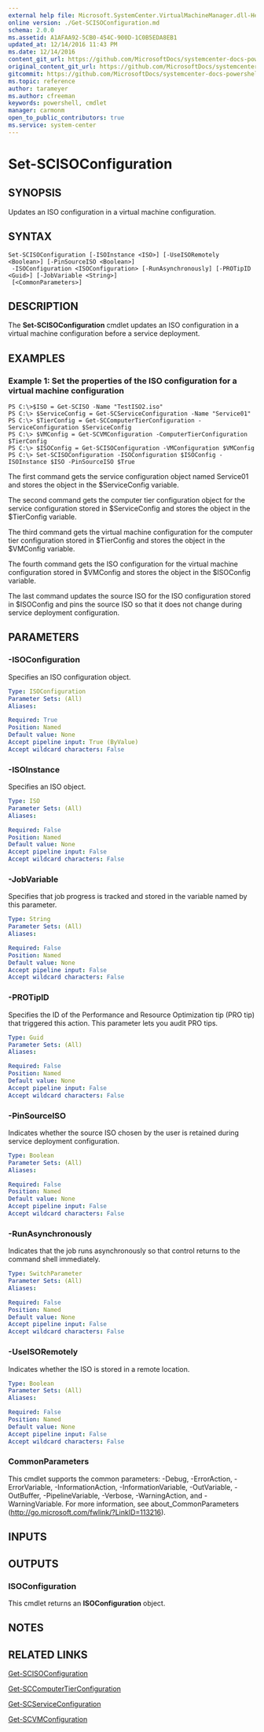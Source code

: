 ```yaml
---
external help file: Microsoft.SystemCenter.VirtualMachineManager.dll-Help.xml
online version: ./Get-SCISOConfiguration.md
schema: 2.0.0
ms.assetid: A1AFAA92-5CB0-454C-900D-1C0B5EDA8EB1
updated_at: 12/14/2016 11:43 PM
ms.date: 12/14/2016
content_git_url: https://github.com/MicrosoftDocs/systemcenter-docs-powershell/blob/master/systemcenter-cmdlets/SystemCenter2016/VirtualMachineManager/v1.0/Set-SCISOConfiguration.md
original_content_git_url: https://github.com/MicrosoftDocs/systemcenter-docs-powershell/blob/master/systemcenter-cmdlets/SystemCenter2016/VirtualMachineManager/v1.0/Set-SCISOConfiguration.md
gitcommit: https://github.com/MicrosoftDocs/systemcenter-docs-powershell/blob/96cd9bd2780eb6b78c540fa00d3b8a4313e3ed40/systemcenter-cmdlets/SystemCenter2016/VirtualMachineManager/v1.0/Set-SCISOConfiguration.md
ms.topic: reference
author: tarameyer
ms.author: cfreeman
keywords: powershell, cmdlet
manager: carmonm
open_to_public_contributors: true
ms.service: system-center
---
```


# Set-SCISOConfiguration

## SYNOPSIS
Updates an ISO configuration in a virtual machine configuration.

## SYNTAX

```
Set-SCISOConfiguration [-ISOInstance <ISO>] [-UseISORemotely <Boolean>] [-PinSourceISO <Boolean>]
 -ISOConfiguration <ISOConfiguration> [-RunAsynchronously] [-PROTipID <Guid>] [-JobVariable <String>]
 [<CommonParameters>]
```

## DESCRIPTION
The **Set-SCISOConfiguration** cmdlet updates an ISO configuration in a virtual machine configuration before a service deployment.

## EXAMPLES

### Example 1: Set the properties of the ISO configuration for a virtual machine configuration
```
PS C:\>$ISO = Get-SCISO -Name "TestISO2.iso"
PS C:\> $ServiceConfig = Get-SCServiceConfiguration -Name "Service01"
PS C:\> $TierConfig = Get-SCComputerTierConfiguration -ServiceConfiguration $ServiceConfig
PS C:\> $VMConfig = Get-SCVMConfiguration -ComputerTierConfiguration $TierConfig
PS C:\> $ISOConfig = Get-SCISOConfiguration -VMConfiguration $VMConfig
PS C:\> Set-SCISOConfiguration -ISOConfiguration $ISOConfig -ISOInstance $ISO -PinSourceISO $True
```

The first command gets the service configuration object named Service01 and stores the object in the $ServiceConfig variable.

The second command gets the computer tier configuration object for the service configuration stored in $ServiceConfig and stores the object in the $TierConfig variable.

The third command gets the virtual machine configuration for the computer tier configuration stored in $TierConfig and stores the object in the $VMConfig variable.

The fourth command gets the ISO configuration for the virtual machine configuration stored in $VMConfig and stores the object in the $ISOConfig variable.

The last command updates the source ISO for the ISO configuration stored in $ISOConfig and pins the source ISO so that it does not change during service deployment configuration.

## PARAMETERS

### -ISOConfiguration
Specifies an ISO configuration object.

```yaml
Type: ISOConfiguration
Parameter Sets: (All)
Aliases: 

Required: True
Position: Named
Default value: None
Accept pipeline input: True (ByValue)
Accept wildcard characters: False
```

### -ISOInstance
Specifies an ISO object.

```yaml
Type: ISO
Parameter Sets: (All)
Aliases: 

Required: False
Position: Named
Default value: None
Accept pipeline input: False
Accept wildcard characters: False
```

### -JobVariable
Specifies that job progress is tracked and stored in the variable named by this parameter.

```yaml
Type: String
Parameter Sets: (All)
Aliases: 

Required: False
Position: Named
Default value: None
Accept pipeline input: False
Accept wildcard characters: False
```

### -PROTipID
Specifies the ID of the Performance and Resource Optimization tip (PRO tip) that triggered this action.
This parameter lets you audit PRO tips.

```yaml
Type: Guid
Parameter Sets: (All)
Aliases: 

Required: False
Position: Named
Default value: None
Accept pipeline input: False
Accept wildcard characters: False
```

### -PinSourceISO
Indicates whether the source ISO chosen by the user is retained during service deployment configuration.

```yaml
Type: Boolean
Parameter Sets: (All)
Aliases: 

Required: False
Position: Named
Default value: None
Accept pipeline input: False
Accept wildcard characters: False
```

### -RunAsynchronously
Indicates that the job runs asynchronously so that control returns to the command shell immediately.

```yaml
Type: SwitchParameter
Parameter Sets: (All)
Aliases: 

Required: False
Position: Named
Default value: None
Accept pipeline input: False
Accept wildcard characters: False
```

### -UseISORemotely
Indicates whether the ISO is stored in a remote location.

```yaml
Type: Boolean
Parameter Sets: (All)
Aliases: 

Required: False
Position: Named
Default value: None
Accept pipeline input: False
Accept wildcard characters: False
```

### CommonParameters
This cmdlet supports the common parameters: -Debug, -ErrorAction, -ErrorVariable, -InformationAction, -InformationVariable, -OutVariable, -OutBuffer, -PipelineVariable, -Verbose, -WarningAction, and -WarningVariable. For more information, see about_CommonParameters (http://go.microsoft.com/fwlink/?LinkID=113216).

## INPUTS

## OUTPUTS

### ISOConfiguration
This cmdlet returns an **ISOConfiguration** object.

## NOTES

## RELATED LINKS

[Get-SCISOConfiguration](xref:SystemCenter2016/VirtualMachineManager/v1.0/Get-SCISOConfiguration.md)

[Get-SCComputerTierConfiguration](xref:SystemCenter2016/VirtualMachineManager/v1.0/Get-SCComputerTierConfiguration.md)

[Get-SCServiceConfiguration](xref:SystemCenter2016/VirtualMachineManager/v1.0/Get-SCServiceConfiguration.md)

[Get-SCVMConfiguration](xref:SystemCenter2016/VirtualMachineManager/v1.0/Get-SCVMConfiguration.md)

